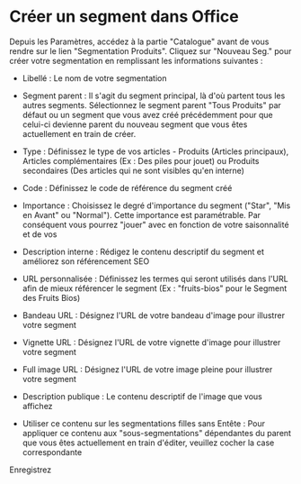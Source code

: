 # Créer un segment dans Office

Depuis les Paramètres, accédez à la partie "Catalogue" avant de vous rendre sur le lien "Segmentation Produits".
Cliquez sur "Nouveau Seg." pour créer votre segmentation en remplissant les informations suivantes :


- Libellé : Le nom de votre segmentation

- Segment parent : Il s'agit du segment principal, là d'où partent tous les autres segments. Sélectionnez le segment parent "Tous Produits" par défaut ou un segment que vous avez créé précédemment pour que celui-ci devienne parent du nouveau segment que vous êtes actuellement en train de créer.

- Type : Définissez le type de vos articles - Produits (Articles principaux), Articles complémentaires (Ex : Des piles pour jouet) ou Produits secondaires (Des articles qui ne sont visibles qu'en interne)

- Code : Définissez le code de référence du segment créé

- Importance : Choisissez le degré d'importance du segment ("Star", "Mis en Avant" ou "Normal"). Cette importance est paramétrable. Par conséquent vous pourrez "jouer" avec en fonction de votre saisonnalité et de vos 

- Description interne : Rédigez le contenu descriptif du segment et améliorez son référencement SEO


- URL personnalisée : Définissez les termes qui seront utilisés dans l'URL afin de mieux référencer le segment (Ex : "fruits-bios" pour le Segment des Fruits Bios)

- Bandeau URL : Désignez l'URL de votre bandeau d'image pour illustrer votre segment

- Vignette URL : Désignez l'URL de votre vignette d'image pour illustrer votre segment

- Full image URL : Désignez l'URL de votre image pleine pour illustrer votre segment

- Description publique : Le contenu descriptif de l'image que vous affichez

- Utiliser ce contenu sur les segmentations filles sans Entête : Pour appliquer ce contenu aux "sous-segmentations" dépendantes du parent que vous êtes actuellement en train d'éditer, veuillez cocher la case correspondante
 

Enregistrez